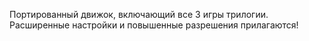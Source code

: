Портированный движок, включающий все 3 игры трилогии. Расширенные настройки и повышенные разрешения прилагаются!